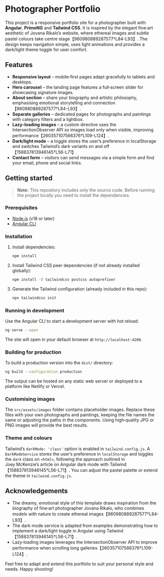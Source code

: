 # Photographer Portfolio

This project is a responsive portfolio site for a photographer built with **Angular**, **PrimeNG** and **Tailwind CSS**.  It is inspired by the elegant fine‑art aesthetic of Jovana Rikalo’s website, where ethereal images and subtle pastel colours take centre stage【960980889287577†L84-L93】.  The design keeps navigation simple, uses light animations and provides a dark/light theme toggle for user comfort.

## Features

- **Responsive layout** – mobile‑first pages adapt gracefully to tablets and desktops.
- **Hero carousel** – the landing page features a full‑screen slider for showcasing signature images.
- **About section** – share your biography and artistic philosophy, emphasising emotional storytelling and connection【960980889287577†L84-L93】.
- **Separate galleries** – dedicated pages for photographs and paintings with category filters and a lightbox.
- **Lazy‑loading images** – a custom directive uses the IntersectionObserver API so images load only when visible, improving performance【260357107566376†L109-L124】.
- **Dark/light mode** – a toggle stores the user’s preference in localStorage and switches Tailwind’s dark variants on and off【158837813946145†L56-L71】.
- **Contact form** – visitors can send messages via a simple form and find your email, phone and social links.

## Getting started

> **Note:** This repository includes only the source code. Before running the project locally you need to install the dependencies.

### Prerequisites

- [Node.js](https://nodejs.org/) (v18 or later)
- [Angular CLI](https://angular.io/cli)

### Installation

1. Install dependencies:

   ```bash
   npm install
   ```

2. Install Tailwind CSS peer dependencies (if not already installed globally):

   ```bash
   npm install -D tailwindcss postcss autoprefixer
   ```

3. Generate the Tailwind configuration (already included in this repo):

   ```bash
   npx tailwindcss init
   ```

### Running in development

Use the Angular CLI to start a development server with hot reload:

```bash
ng serve --open
```

The site will open in your default browser at `http://localhost:4200`.

### Building for production

To build a production version into the `dist/` directory:

```bash
ng build --configuration production
```

The output can be hosted on any static web server or deployed to a platform like Netlify or Vercel.

### Customising images

The `src/assets/images` folder contains placeholder images. Replace these files with your own photographs and paintings, keeping the file names the same or adjusting the paths in the components. Using high‑quality JPG or PNG images will provide the best results.

### Theme and colours

Tailwind’s `darkMode: 'class'` option is enabled in `tailwind.config.js`.  A `DarkModeService` stores the user’s preference in `localStorage` and toggles the `dark` class on `<html>`, following the approach outlined in Joey McKenzie’s article on Angular dark mode with Tailwind【158837813946145†L56-L71】.  You can adjust the pastel palette or extend the theme in `tailwind.config.js`.

## Acknowledgements

- The dreamy, emotional style of this template draws inspiration from the biography of fine‑art photographer Jovana Rikalo, who combines models with nature to create ethereal images【960980889287577†L84-L93】.
- The dark mode service is adapted from examples demonstrating how to implement a dark/light toggle in Angular using Tailwind【158837813946145†L56-L71】.
- Lazy‑loading images leverages the IntersectionObserver API to improve performance when scrolling long galleries【260357107566376†L109-L124】.

Feel free to adapt and extend this portfolio to suit your personal style and needs.  Happy shooting!